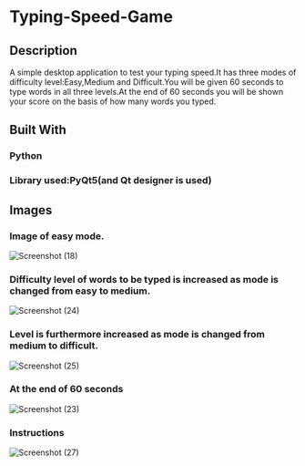 ﻿# Typing-Speed-Game
 ## Description
A simple desktop application to test your typing speed.It has three modes of difficulty level:Easy,Medium and Difficult.You will be given 60 seconds to type words in all three levels.At the end of 60 seconds you will be shown your score on the basis of how many words you typed.


## Built With

### Python

### Library used:PyQt5(and Qt designer is used)

## Images 

### **Image of easy mode.**

![Screenshot (18)](https://user-images.githubusercontent.com/88131508/174487574-a173c4b7-ca36-4298-9605-9db239b7ebdd.png)

### **Difficulty level of words to be typed is increased as mode is changed from easy to medium.**

![Screenshot (24)](https://user-images.githubusercontent.com/88131508/174488893-f6da43f8-2ca8-48cb-aaaf-1a3db173cf2c.png)

### **Level is furthermore increased as mode is changed from medium to difficult.**

![Screenshot (25)](https://user-images.githubusercontent.com/88131508/174488528-90b57001-d293-4b97-a6ae-9cbe51235911.png)

### **At the end of 60 seconds**

![Screenshot (23)](https://user-images.githubusercontent.com/88131508/174488531-fbc6d008-9116-441d-ab08-8a839730c864.png)

### **Instructions**

![Screenshot (27)](https://user-images.githubusercontent.com/88131508/174489639-d0ed804e-cc5d-4c23-b79d-494d96b67be5.png)




